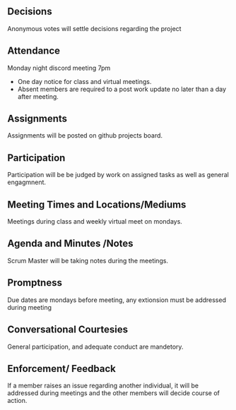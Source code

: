 ## Decisions 

  Anonymous votes will settle decisions regarding the project

## Attendance 
  Monday night discord meeting 7pm
  - One day notice for class and virtual meetings.
  - Absent members are required to a post work update no later than a day after meeting.

## Assignments 
  Assignments will be posted on github projects board.

## Participation 
  Participation will be be judged by work on assigned tasks as well as general engagmnent.

## Meeting Times and Locations/Mediums 
  Meetings during class and weekly virtual meet on mondays.

## Agenda and Minutes /Notes 
  Scrum Master will be taking notes during the meetings.

## Promptness
  Due dates are mondays before meeting, any extionsion must be addressed during meeting

## Conversational Courtesies 
  General participation, and adequate conduct are mandetory.

## Enforcement/ Feedback
  If a member raises an issue regarding another individual, it will be addressed during meetings and the other members will decide course of action.
